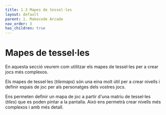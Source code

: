 ```yaml
---
title: 1.3 Mapes de tessel·les
layout: default 
parent: 1. Makecode Arcade
nav_order: 3
has_children: true
---
```


# Mapes de tessel·les

En aquesta secció veurem com utilitzar els mapes de tessel·les per a crear jocs més complexos.

Els mapes de tessel·les (_tilemaps_) són una eina molt útil per a crear nivells i definir espais de joc per als personatges dels vostres jocs.

Ens permeten definir un mapa de joc a partir d'una matriu de tessel·les (_tiles_) que es poden pintar a la pantalla. Això ens permetrà crear nivells més complexos i amb més detall.

